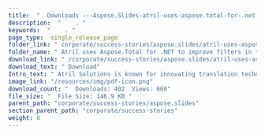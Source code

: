 ```yaml
---
title:  "  Downloads ---Aspose.Slides-atril-uses-aspose.total-for-.net-to-improve-filters-in-their-translation-tool-dA©jA -vu " 
description:  "    . " 
keywords:  "    . " 
page_type:  single_release_page
folder_link: " corporate/success-stories/aspose.slides/atril-uses-aspose.total-for-.net-to-improve-filters-in-their-translation-tool-dÃ©jÃ -vu/"
folder_name: " Atril uses Aspose.Total for .NET to improve filters in their translation tool DÃ©jÃ  Vu"
download_link: " /corporate/success-stories/aspose.slides/atril-uses-aspose.total-for-.net-to-improve-filters-in-their-translation-tool-dÃ©jÃ -vu/380bfdd78ddf40379b3b5223229f9b92"
download_text: " Download"
Intro_text: " Atril Solutions is known for innovating translation technology from the user's p..."
image_link: "/resources/img/pdf-icon.png"
download_count: "  Downloads: 402  Views: 668"
file_size: "  File Size: 146.9 KB "
parent_path: "corporate/success-stories/aspose.slides"
section_parent_path: "corporate/success-stories"
weight: 8
---
```




